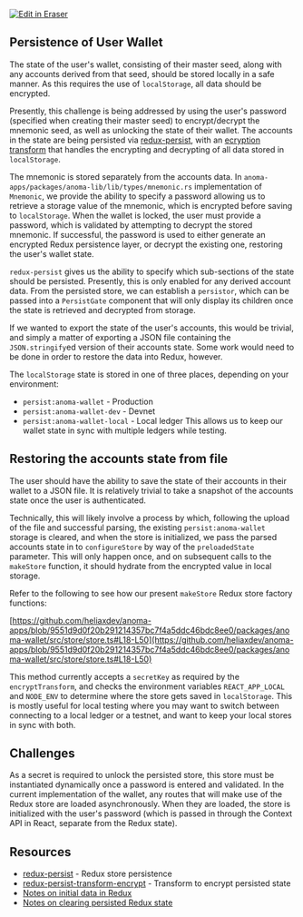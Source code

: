 <p><a target="_blank" href="https://app.eraser.io/workspace/W0kfGx0hlgTjhYWZVWWP" id="edit-in-eraser-github-link"><img alt="Edit in Eraser" src="https://firebasestorage.googleapis.com/v0/b/second-petal-295822.appspot.com/o/images%2Fgithub%2FOpen%20in%20Eraser.svg?alt=media&amp;token=968381c8-a7e7-472a-8ed6-4a6626da5501"></a></p>

## Persistence of User Wallet
The state of the user's wallet, consisting of their master seed, along with any accounts derived from that seed, should be stored locally in a safe manner. As this requires the use of `localStorage`, all data should be encrypted.

Presently, this challenge is being addressed by using the user's password (specified when creating their master seed) to encrypt/decrypt the mnemonic seed, as well as unlocking the state of their wallet. The accounts in the state are being persisted via [﻿redux-persist](https://github.com/rt2zz/redux-persist), with an [﻿ecryption transform](https://github.com/maxdeviant/redux-persist-transform-encrypt) that handles the encrypting and decrypting of all data stored in `localStorage`.

The mnemonic is stored separately from the accounts data. In `anoma-apps/packages/anoma-lib/lib/types/mnemonic.rs` implementation of `Mnemonic`, we provide the ability to specify a password allowing us to retrieve a storage value of the mnemonic, which is encrypted before saving to `localStorage`. When the wallet is locked, the user must provide a password, which is validated by attempting to decrypt the stored mnemonic. If successful, the password is used to either generate an encrypted Redux persistence layer, or decrypt the existing one, restoring the user's wallet state.

`redux-persist` gives us the ability to specify which sub-sections of the state should be persisted. Presently, this is only enabled for any derived account data. From the persisted store, we can establish a `persistor`, which can be passed into a `PersistGate` component that will only display its children once the state is retrieved and decrypted from storage.

If we wanted to export the state of the user's accounts, this would be trivial, and simply a matter of exporting a JSON file containing the `JSON.stringify`ed version of their accounts state. Some work would need to be done in order to restore the data into Redux, however.

The `localStorage` state is stored in one of three places, depending on your environment:

- `persist:anoma-wallet`  - Production
- `persist:anoma-wallet-dev`  - Devnet
- `persist:anoma-wallet-local`  - Local ledger
This allows us to keep our wallet state in sync with multiple ledgers while testing.

## Restoring the accounts state from file
The user should have the ability to save the state of their accounts in their wallet to a JSON file. It is relatively trivial to take a snapshot of the accounts state once the user is authenticated.

Technically, this will likely involve a process by which, following the upload of the file and successful parsing, the existing `persist:anoma-wallet` storage is cleared, and when the store is initialized, we pass the parsed accounts state in to `configureStore` by way of the `preloadedState` parameter. This will only happen once, and on subsequent calls to the `makeStore` function, it should hydrate from the encrypted value in local storage.

Refer to the following to see how our present `makeStore` Redux store factory functions:

[﻿https://github.com/heliaxdev/anoma-apps/blob/9551d9d0f20b291214357bc7f4a5ddc46bdc8ee0/packages/anoma-wallet/src/store/store.ts#L18-L50](https://github.com/heliaxdev/anoma-apps/blob/9551d9d0f20b291214357bc7f4a5ddc46bdc8ee0/packages/anoma-wallet/src/store/store.ts#L18-L50) 

This method currently accepts a `secretKey` as required by the `encryptTransform`, and checks the environment variables `REACT_APP_LOCAL` and `NODE_ENV` to determine where the store gets saved in `localStorage`. This is mostly useful for local testing where you may want to switch between connecting to a local ledger or a testnet, and want to keep your local stores in sync with both.

## Challenges
As a secret is required to unlock the persisted store, this store must be instantiated dynamically once a password is entered and validated. In the current implementation of the wallet, any routes that will make use of the Redux store are loaded asynchronously. When they are loaded, the store is initialized with the user's password (which is passed in through the Context API in React, separate from the Redux state).

## Resources
- [﻿redux-persist](https://github.com/rt2zz/redux-persist)  - Redux store persistence
- [﻿redux-persist-transform-encrypt](https://github.com/maxdeviant/redux-persist-transform-encrypt)  - Transform to encrypt persisted state
- [﻿Notes on initial data in Redux](https://dev.to/lawrence_eagles/how-to-properly-set-initial-state-in-redux-78m) 
- [﻿Notes on clearing persisted Redux state](https://bionicjulia.com/blog/clear-redux-toolkit-state-with-redux-persist-and-typescript) 



<!--- Eraser file: https://app.eraser.io/workspace/W0kfGx0hlgTjhYWZVWWP --->